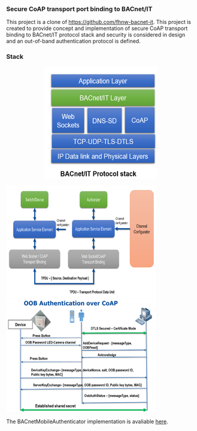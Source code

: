 ### Secure CoAP transport port binding to BACnet/IT 

This project is a clone of https://github.com/fhnw-bacnet-it. 
This project is created to provide concept and implementation of secure CoAP transport binding to BACnet/IT protocol stack and security is considered in design and an out-of-band authentication protocol is defined.

### Stack
<p align="Center">
<img src="BACnetITStack.png" alt="BACnet/IT stack" width="300" height="300">
</p>


<img src="DemoImp.png" alt="BACnet/IT stack with CoAP or Web Sockets" width="400" height="300">   </img> <img src="OOBCoAP.png" alt="OOB authentication over CoAP" width="400" height="300"></img>

The BACnetMobileAuthenticator implementation is avaliable [here](https://github.com/vikram919/BACnetITMobileAuthenticator).
